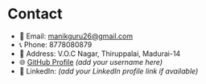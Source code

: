 # Contact

- 📧 Email: [manikguru26@gmail.com](mailto:manikguru26@gmail.com)  
- 📞 Phone: 8778080879  
- 📍 Address: V.O.C Nagar, Thiruppalai, Madurai-14  
- 🌐 [GitHub Profile](https://github.com/) *(add your username here)*  
- 🔗 LinkedIn: *(add your LinkedIn profile link if available)*
